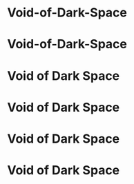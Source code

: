 # Void-of-Dark-Space
# Void-of-Dark-Space
# Void of Dark Space
# Void of Dark Space
# Void of Dark Space
# Void of Dark Space
